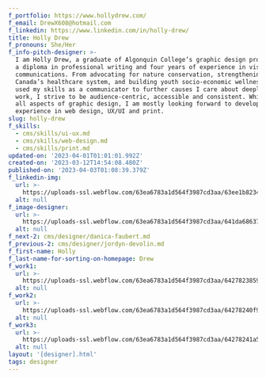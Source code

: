 ```yaml
---
f_portfolio: https://www.hollydrew.com/
f_email: DrewX608@hotmail.com
f_linkedin: https://www.linkedin.com/in/holly-drew/
title: Holly Drew
f_pronouns: She/Her
f_info-pitch-designer: >-
  I am Holly Drew, a graduate of Algonquin College’s graphic design program with
  a diploma in professional writing and four years of experience in visual
  communications. From advocating for nature conservation, strengthening
  Canada’s healthcare system, and building youth socio-economic wellness, I’ve
  used my skills as a communicator to further causes I care about deeply. In my
  work, I strive to be audience-centric, accessible and consistent. While I love
  all aspects of graphic design, I am mostly looking forward to developing my
  experience in web design, UX/UI and print.
slug: holly-drew
f_skills:
  - cms/skills/ui-ux.md
  - cms/skills/web-design.md
  - cms/skills/print.md
updated-on: '2023-04-01T01:01:01.992Z'
created-on: '2023-03-12T14:54:08.480Z'
published-on: '2023-04-03T01:08:39.379Z'
f_linkedin-img:
  url: >-
    https://uploads-ssl.webflow.com/63ea6783a1d564f3987cd3aa/63ee1b823465de8414c4146a_linked-in-icon.svg
  alt: null
f_image-designer:
  url: >-
    https://uploads-ssl.webflow.com/63ea6783a1d564f3987cd3aa/641da6863773db8776ffc405_holly-drew-2.jpg
  alt: null
f_next-2: cms/designer/danica-faubert.md
f_previous-2: cms/designer/jordyn-devolin.md
f_first-name: Holly
f_last-name-for-sorting-on-homepage: Drew
f_work1:
  url: >-
    https://uploads-ssl.webflow.com/63ea6783a1d564f3987cd3aa/642782385973972345894654_Drew-Holly-grad-show-work-img%20(1).png
  alt: null
f_work2:
  url: >-
    https://uploads-ssl.webflow.com/63ea6783a1d564f3987cd3aa/64278240f9d51a840778d72e_Drew-Holly-grad-show-work-img%20(2).png
  alt: null
f_work3:
  url: >-
    https://uploads-ssl.webflow.com/63ea6783a1d564f3987cd3aa/64278241a53a595eaaaaed66_Drew-Holly-grad-show-work-img%20(3).png
  alt: null
layout: '[designer].html'
tags: designer
---
```



